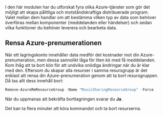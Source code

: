 I den här modulen har du utforskat fyra olika Azure-tjänster som gör det möjligt att skapa pålitliga och motståndskraftiga distribuerade program. Valet mellan dem handlar om att bestämma vilken typ av data som behöver överföras mellan komponenter (meddelanden eller händelser) och sedan vilka funktioner du behöver leverera och bearbeta data.

## <a name="clean-up-the-azure-subscription"></a>Rensa Azure-prenumerationen

När ett lagringskonto innehåller data medför det kostnader mot din Azure-prenumeration, men dessa sannolikt låga för liten kö med få meddelanden. Kom ihåg att ta bort kön för att undvika onödiga ändringar när du är klar med den. Eftersom du skapar alla resurser i samma resursgrupp är det enklast att rensa din Azure-prenumeration genom att ta bort resursgruppen. Då tas allt dess innehåll bort:

```powershell
Remove-AzureRmResourceGroup -Name "MusicSharingResourceGroup" -Force
```

När du uppmanas att bekräfta borttagningen svarar du **Ja**.

Det kan ta flera minuter att köra kommandot och ta bort resurserna.

